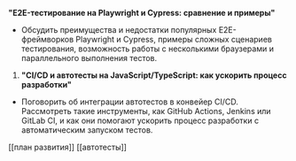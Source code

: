 
**"E2E-тестирование на Playwright и Cypress: сравнение и примеры"**

- Обсудить преимущества и недостатки популярных E2E-фреймворков Playwright и Cypress, примеры сложных сценариев тестирования, возможность работы с несколькими браузерами и параллельного выполнения тестов.

1. **"CI/CD и автотесты на JavaScript/TypeScript: как ускорить процесс разработки"**
    

- Поговорить об интеграции автотестов в конвейер CI/CD. Рассмотреть такие инструменты, как GitHub Actions, Jenkins или GitLab CI, и как они помогают ускорить процесс разработки с автоматическим запуском тестов.

[[план развития]]
[[автотесты]]